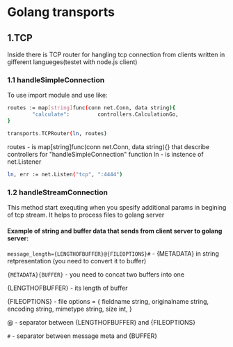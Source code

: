 # Golang  transports

## 1.TCP

Inside there is TCP router for hangling tcp connection from clients written in gifferent langueges(testet with node.js client)

### 1.1 handleSimpleConnection
To use import module and use like:

```bash
routes := map[string]func(conn net.Conn, data string){
		"calculate":         controllers.CalculationGo,
}

transports.TCPRouter(ln, routes)
```

routes - is  map[string]func(conn net.Conn, data string){} that describe controllers for "handleSimpleConnection" function
ln - is instence of net.Listener

```bash
ln, err := net.Listen("tcp", ":4444")
```
### 1.2 handleStreamConnection

This method start exequting when you spesify additional params in begining of tcp stream.
It helps to process files to golang server 

#### Example of string and buffer data that sends from client server to golang server:

`message_length={LENGTHOFBUFFER}@{FILEOPTIONS}#` - {METADATA} in string retpresentation (you need to convert it to buffer)

`{METADATA}{BUFFER}` - you need to concat two buffers into one

{LENGTHOFBUFFER} - its length of buffer

{FILEOPTIONS} - file options = {
           fieldname string,
           originalname string,
           encoding string,
           mimetype string,
           size int,
        }

 @ - separator between {LENGTHOFBUFFER} and {FILEOPTIONS}

 `#` - separator between message meta and {BUFFER}       

